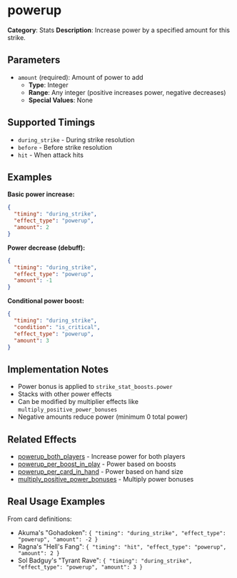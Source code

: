 # powerup

**Category**: Stats
**Description**: Increase power by a specified amount for this strike.

## Parameters

- `amount` (required): Amount of power to add
  - **Type**: Integer
  - **Range**: Any integer (positive increases power, negative decreases)
  - **Special Values**: None

## Supported Timings

- `during_strike` - During strike resolution
- `before` - Before strike resolution
- `hit` - When attack hits

## Examples

**Basic power increase:**
```json
{
  "timing": "during_strike",
  "effect_type": "powerup",
  "amount": 2
}
```

**Power decrease (debuff):**
```json
{
  "timing": "during_strike",
  "effect_type": "powerup",
  "amount": -1
}
```

**Conditional power boost:**
```json
{
  "timing": "during_strike",
  "condition": "is_critical",
  "effect_type": "powerup",
  "amount": 3
}
```

## Implementation Notes

- Power bonus is applied to `strike_stat_boosts.power`
- Stacks with other power effects
- Can be modified by multiplier effects like `multiply_positive_power_bonuses`
- Negative amounts reduce power (minimum 0 total power)

## Related Effects

- [powerup_both_players](powerup_both_players.md) - Increase power for both players
- [powerup_per_boost_in_play](powerup_per_boost_in_play.md) - Power based on boosts
- [powerup_per_card_in_hand](powerup_per_card_in_hand.md) - Power based on hand size
- [multiply_positive_power_bonuses](multiply_positive_power_bonuses.md) - Multiply power bonuses

## Real Usage Examples

From card definitions:
- Akuma's "Gohadoken": `{ "timing": "during_strike", "effect_type": "powerup", "amount": -2 }`
- Ragna's "Hell's Fang": `{ "timing": "hit", "effect_type": "powerup", "amount": 2 }`
- Sol Badguy's "Tyrant Rave": `{ "timing": "during_strike", "effect_type": "powerup", "amount": 3 }`